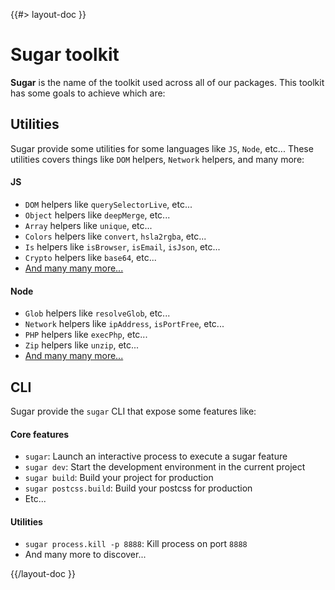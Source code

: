 <!--
/**
 * @name            Sugar toolkit
 * @namespace       doc.js
 * @type            Markdown
 * @platform        md
 * @status          stable
 * @menu            Documentation / JS - Node           /doc/js/sugar
 *
 * @since           2.0.0
 * @author    Olivier Bossel <olivier.bossel@gmail.com> (https://olivierbossel.com)
 */
-->

{{#> layout-doc }}

# Sugar toolkit

**Sugar** is the name of the toolkit used across all of our packages. This toolkit has some goals to achieve which are:

## Utilities

Sugar provide some utilities for some languages like `JS`, `Node`, etc...
These utilities covers things like `DOM` helpers, `Network` helpers, and many more:

#### JS

-   `DOM` helpers like `querySelectorLive`, etc...
-   `Object` helpers like `deepMerge`, etc...
-   `Array` helpers like `unique`, etc...
-   `Colors` helpers like `convert`, `hsla2rgba`, etc...
-   `Is` helpers like `isBrowser`, `isEmail`, `isJson`, etc...
-   `Crypto` helpers like `base64`, etc...
-   [And many many more...](#search=@coffeekraken.sugar.js)

#### Node

-   `Glob` helpers like `resolveGlob`, etc...
-   `Network` helpers like `ipAddress`, `isPortFree`, etc...
-   `PHP` helpers like `execPhp`, etc...
-   `Zip` helpers like `unzip`, etc...
-   [And many many more...](#search=@coffeekraken.sugar.node)

## CLI

Sugar provide the `sugar` CLI that expose some features like:

#### Core features

-   `sugar`: Launch an interactive process to execute a sugar feature
-   `sugar dev`: Start the development environment in the current project
-   `sugar build`: Build your project for production
-   `sugar postcss.build`: Build your postcss for production
-   Etc...

#### Utilities

-   `sugar process.kill -p 8888`: Kill process on port `8888`
-   And many more to discover...

{{/layout-doc }}
